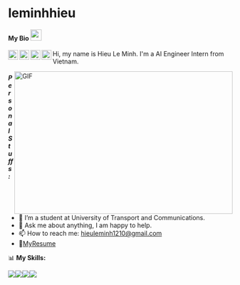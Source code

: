 # leminhhieu
#### My Bio  <img src="https://media.giphy.com/media/hvRJCLFzcasrR4ia7z/giphy.gif" width="25px">
<a href="https://discord.com/channels/769562184233254913/805095263680593952">
  <img align="left" alt="HieuLeMinh's Discord" width="22px" src="https://cdn.jsdelivr.net/npm/simple-icons@v3/icons/discord.svg" />
</a> <a href="https://www.facebook.com/leminhhieu8/">
  <img align="left" alt="HieuLeMinh's Facebook | Twitter" width="22px" src="https://cdn.jsdelivr.net/npm/simple-icons@v3/icons/facebook.svg" />
</a> <a href="https://www.linkedin.com/in/hieuleminh/">
  <img align="left" alt="HieuLeMinh's LinkdeIN" width="22px" src="https://cdn.jsdelivr.net/npm/simple-icons@v3/icons/linkedin.svg" />
</a> <a href="https://www.hackerrank.com/hieuleminh1210">
  <img align="left" alt="HieuLeMinh's Hackerrank" width="22px" src="https://cdn.jsdelivr.net/npm/simple-icons@v3/icons/hackerrank.svg" />
</a>

Hi, my name is Hieu Le Minh.
I'm a AI Engineer Intern from Vietnam.

  <img align="right" alt="GIF" src="https://raw.githubusercontent.com/abhisheknaiidu/abhisheknaiidu/master/code.gif" width="490" height="320" />

##### **Personal Stuffs:**

- 🌱 I’m a student at University of Transport and Communications.
- 💬 Ask me about anything, I am happy to help.
- 📫 How to reach me: hieuleminh1210@gmail.com
- 📝[MyResume](https://www.topcv.vn/xem-cv/e9c029369a3acebff65fea512ae21221)

📊 **My Skills:**

![](https://img.shields.io/badge/Language-C%2FC%2B%2B-red?style=flat&logo=<LOGO_NAME>&logoColor=white&color=ffff1a)![](https://img.shields.io/badge/Language-Python-informational?style=flat&logo=<LOGO_NAME>&logoColor=white&color=2bbc8a)![](https://img.shields.io/badge/Framework-Tensorflow-informational?style=flat&logo=<LOGO_NAME>&logoColor=white&color=ff8533)![](https://img.shields.io/badge/Framework-Keras-blue?style=flat&logo=<LOGO_NAME>&logoColor=white&color=66a3ff)
